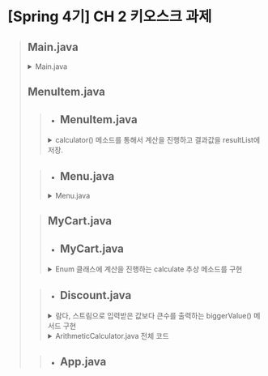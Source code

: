 # [Spring 4기] CH 2 키오스크 과제
> ## Main.java
> <details>
> <summary>Main.java</summary>
>
> ![LV1_App](https://github.com/user-attachments/assets/42e1bbb4-bd89-4f47-b38f-60fa1e2925a1)
> </details>
>
> ## MenuItem.java
>>  + ## **MenuItem.java**<br>
>>   <details>
>>   <summary>calculator() 메소드를 통해서 계산을 진행하고 결과값을 resultList에 저장.<br></summary>
>>
>>   ![LV2_calculator()](https://github.com/user-attachments/assets/603e7204-bba8-46ee-93a1-128462526caf)
>>  </details>
>>  
>
>> + ## **Menu.java**<br>
>>  <details>
>>  <summary>Menu.java</summary>
>>
>>  ![LV2_App](https://github.com/user-attachments/assets/7bca3e16-5888-44ed-ba00-3aa3674fc968)
>>  </details>
>
>> ## MyCart.java
>> + ## **MyCart.java**<br>
>><details>
>> <summary>Enum 클래스에 계산을 진행하는 calculate 추상 메소드를 구현</summary>
>>
>>![LV3_abstract_calculate()](https://github.com/user-attachments/assets/8f529efc-fcfb-4436-a7bc-4791bc575f3b)
>>![LV3_Override_example](https://github.com/user-attachments/assets/1075fed4-f4ab-48ed-9778-3b483ef22171)
>></details>
>
>> + ## **Discount.java**<br>
>><details>
>> <summary>람다, 스트림으로 입력받은 값보다 큰수를 출력하는 biggerValue() 메서드 구현</summary>
>>
>>![LV3_LambdaAndStream_biggerValue()](https://github.com/user-attachments/assets/44a38a56-ca02-4ba8-8ae0-02685a2bb0db)
>></details>
>>  <details>
>>  <summary>ArithmeticCalculator.java 전체 코드</summary>
>>
>>  ![LV3_ArithmeticCalculator](https://github.com/user-attachments/assets/1769aea1-aee0-4a02-9ea6-265f2d6b264a)
>>  </details>
>
>> + ## **App.java**<br>
